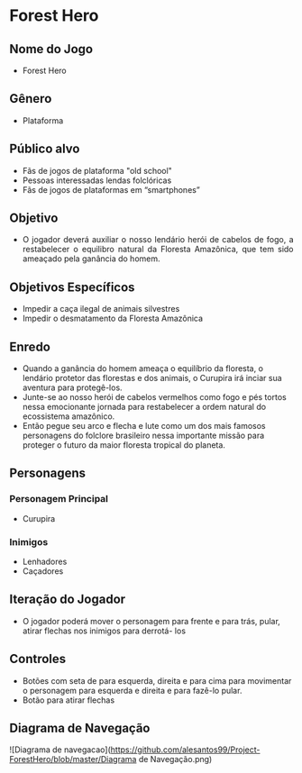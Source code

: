 <h1>Forest Hero</h1>

<h2>Nome do Jogo</h2>
  <ul>
    <li>Forest Hero</li>
  </ul>

<h2>Gênero</h2>
  <ul>
    <li>Plataforma</li>
  </ul>

<h2>Público alvo</h2>
  <ul>
    <li>Fãs de jogos de plataforma "old school"</li>
    <li>Pessoas interessadas lendas folclóricas</li>
    <li> Fãs de jogos de plataformas em “smartphones”</li>
  </ul>

<h2>Objetivo</h2>
  <ul style = "text-align:justify;">
    <li>O jogador deverá auxiliar o nosso lendário herói de cabelos de fogo,
    a restabelecer o equilibro natural da Floresta Amazônica, que tem sido ameaçado pela ganância do homem.</li>
  </ul>
<h2>Objetivos Específicos</h2>
<ul>
    <li>Impedir a caça ilegal de animais silvestres</li>
    <li>Impedir o desmatamento da Floresta Amazônica</li>
</ul>
<h2>Enredo</h2>
     <ul>
          <li>Quando a ganância do homem ameaça o equilíbrio da floresta, o lendário protetor das florestas e dos animais, o Curupira             irá inciar sua aventura para protegê-los.
          </li>
          <li>Junte-se ao nosso herói de cabelos vermelhos como fogo e pés tortos nessa emocionante jornada para restabelecer a ordem               natural do ecossistema amazônico.</li>
          <li>Então pegue seu arco e flecha e lute como um dos mais famosos personagens do folclore brasileiro nessa importante missão                 para proteger o futuro da maior floresta tropical do planeta. </li>
      </ul>
  
    
<h2>Personagens</h2>
    <h3>Personagem Principal</h3>  
        <ul>
          <li>Curupira</li>
      </ul>
      <h3>Inimigos</h3>
          <ul>
          <li>Lenhadores</li>
          <li>Caçadores</li>
      </ul>
<h2>Iteração do Jogador</h2>
    <ul>
      <li>O jogador poderá mover o personagem para frente e para trás, pular, atirar flechas nos inimigos para derrotá- los</li>
    </ul>
<h2>Controles</h2>
    <ul>
      <li>Botões com seta de para esquerda, direita e para cima para movimentar o personagem para esquerda e direita e para fazê-lo             pular.</li>
    <li> Botão para atirar flechas</li>
    </ul>
<h2>Diagrama de Navegação</h2>

 ![Diagrama de navegacao](https://github.com/alesantos99/Project-ForestHero/blob/master/Diagrama de Navegação.png)

